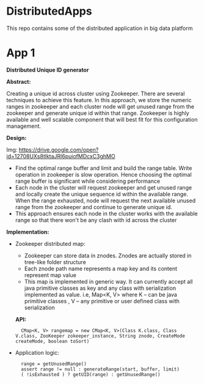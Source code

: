 # DistributedApps
This repo contains some of the distributed application in big data platform

# App 1

  **Distributed Unique ID generator**

  **Abstract:**
  
   Creating a unique id across cluster using Zookeeper. There are several techniques to achieve this feature.  In this approach, we     store the numeric ranges in zookeeper and each cluster node will get unused range from the zookeeper and generate unique id within that range. Zookeeper is highly available and well scalable component that will best fit for this configuration management.

  **Design:**
  
  Img: https://drive.google.com/open?id=12708UXs8tlktaJRl6puiofMDcxC3ghMO
  
  - Find the optimal range buffer and limit and build the range table. Write operation in zookeeper is slow operation. Hence choosing the optimal range buffer is significant while considering performance
  - Each node in the cluster will request zookeeper and get unused range and locally create the unique sequence id within the available range. When the range exhausted, node will request the next available unused range from the zookeeper and continue to generate unique id.
  - This approach ensures each node in the cluster works with the available range so that there won&#39;t be any clash with id across the cluster

  **Implementation:**
  
  - Zookeeper distributed map:
  
    - Zookeeper can store data in znodes. Znodes are actually stored in tree-like folder structure
    - Each znode path name represents a map key and its content represent map value
    - This map is implemented in generic way. It can currently accept all java primitive classes as key and any class with serialization implemented as value.
    i.e, Map&lt;K, V&gt;  where K – can be java primitive classes , V – any primitive or user defined class with serialization

     **API:**
     
     ```
       CMap<K, V> rangemap = new CMap<K, V>(Class K.class, Class V.class, ZooKeeper zokeeper_instance, String znode, CreateMode createMode, boolean toSort)	
     ```
     
  - Application logic:
  
    ```
      range = getUnusedRange()
      assert range != null : generateRange(start, buffer, limit)
      ( !isExhausted ) ? getUID(range) : getUnusedRange()

    ```
